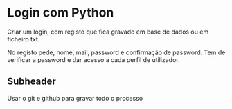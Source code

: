 # Login com Python

Criar um login, com registo que fica gravado em base de dados ou em ficheiro txt. 

No registo pede, nome, mail, password e confirmação de password. Tem de verificar a password e dar acesso a cada perfil de utilizador. 

## Subheader

Usar o git e github para gravar todo o processo
